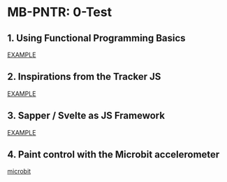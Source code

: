 # MB-PNTR: 0-Test

## 1. Using Functional Programming Basics
[EXAMPLE](https://css-tricks.com/reactive-uis-vanillajs-part-1-pure-functional-style/)

## 2. Inspirations from the Tracker JS
[EXAMPLE](https://github.com/bernatferragut/CryptosTracker)

## 3. Sapper / Svelte as JS Framework
[EXAMPLE](https://svelte.dev/)

## 4. Paint control with the Microbit accelerometer
[microbit](https://microbit-challenges.readthedocs.io/en/latest/tutorials/accelerometer.html)
